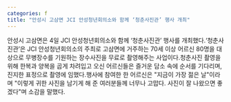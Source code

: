 ```yaml
---
categories: f
title: "안성시 고삼면 JCI 안성청년회의소와 함께 ‘청춘사진관’ 행사 개최"
---
```

안성시 고삼면은 4일 JCI 안성청년회의소와 함께 ‘청춘사진관’ 행사를 개최했다.‘청춘사진관’은 JCI 안성청년회의소의 주최로 고삼면에 거주하는 70세 이상 어르신 80명을 대상으로 무병장수를 기원하는 장수사진을 무료로 촬영해주는 사업이다.청춘사진 촬영을 위해 한복과 양복을 곱게 차려입고 오신 어르신들은 즐거운 담소 속에 순서를 기다리며, 진지한 표정으로 촬영에 임했다.행사에 참여한 한 어르신은 "지금이 가장 젊은 날"이라며 "이렇게 귀한 사진을 남기게 해 준 여러분들께 너무나 고맙다. 사진이 잘 나왔으면 좋겠다"며 소감을 말했다.